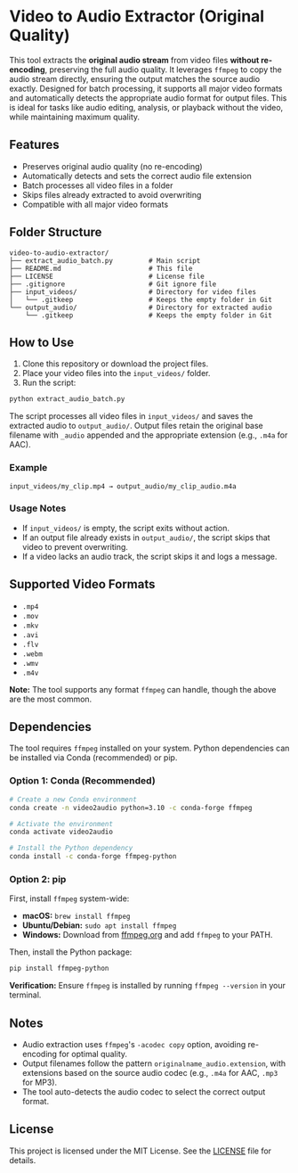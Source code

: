 # Video to Audio Extractor (Original Quality)

This tool extracts the **original audio stream** from video files **without re-encoding**, preserving the full audio quality. It leverages `ffmpeg` to copy the audio stream directly, ensuring the output matches the source audio exactly. Designed for batch processing, it supports all major video formats and automatically detects the appropriate audio format for output files. This is ideal for tasks like audio editing, analysis, or playback without the video, while maintaining maximum quality.

## Features

- Preserves original audio quality (no re-encoding)
- Automatically detects and sets the correct audio file extension
- Batch processes all video files in a folder
- Skips files already extracted to avoid overwriting
- Compatible with all major video formats

## Folder Structure

```
video-to-audio-extractor/
├── extract_audio_batch.py         # Main script
├── README.md                      # This file
├── LICENSE                        # License file
├── .gitignore                     # Git ignore file
├── input_videos/                  # Directory for video files
│   └── .gitkeep                   # Keeps the empty folder in Git
└── output_audio/                  # Directory for extracted audio
    └── .gitkeep                   # Keeps the empty folder in Git
```

## How to Use

1. Clone this repository or download the project files.
2. Place your video files into the `input_videos/` folder.
3. Run the script:

```bash
python extract_audio_batch.py
```

The script processes all video files in `input_videos/` and saves the extracted audio to `output_audio/`. Output files retain the original base filename with `_audio` appended and the appropriate extension (e.g., `.m4a` for AAC).

### Example

```
input_videos/my_clip.mp4 → output_audio/my_clip_audio.m4a
```

### Usage Notes

- If `input_videos/` is empty, the script exits without action.
- If an output file already exists in `output_audio/`, the script skips that video to prevent overwriting.
- If a video lacks an audio track, the script skips it and logs a message.

## Supported Video Formats

- `.mp4`
- `.mov`
- `.mkv`
- `.avi`
- `.flv`
- `.webm`
- `.wmv`
- `.m4v`

**Note:** The tool supports any format `ffmpeg` can handle, though the above are the most common.

## Dependencies

The tool requires `ffmpeg` installed on your system. Python dependencies can be installed via Conda (recommended) or pip.

### Option 1: Conda (Recommended)

```bash
# Create a new Conda environment
conda create -n video2audio python=3.10 -c conda-forge ffmpeg

# Activate the environment
conda activate video2audio

# Install the Python dependency
conda install -c conda-forge ffmpeg-python
```

### Option 2: pip

First, install `ffmpeg` system-wide:

- **macOS:** `brew install ffmpeg`
- **Ubuntu/Debian:** `sudo apt install ffmpeg`
- **Windows:** Download from [ffmpeg.org](https://ffmpeg.org/download.html) and add `ffmpeg` to your PATH.

Then, install the Python package:

```bash
pip install ffmpeg-python
```

**Verification:** Ensure `ffmpeg` is installed by running `ffmpeg --version` in your terminal.

## Notes

- Audio extraction uses `ffmpeg`'s `-acodec copy` option, avoiding re-encoding for optimal quality.
- Output filenames follow the pattern `originalname_audio.extension`, with extensions based on the source audio codec (e.g., `.m4a` for AAC, `.mp3` for MP3).
- The tool auto-detects the audio codec to select the correct output format.

## License

This project is licensed under the MIT License. See the [LICENSE](LICENSE) file for details.
